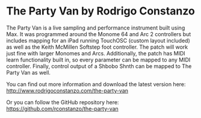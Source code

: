 The Party Van by Rodrigo Constanzo
==================================

The Party Van is a live sampling and performance instrument built using Max. It was programmed around the Monome 64 and Arc 2 controllers but includes mapping for an iPad running TouchOSC (custom layout included) as well as the Keith McMillen Softstep foot controller. The patch will work just fine with larger Monomes and Arcs. Additionally, the patch has MIDI learn functionality built in, so every parameter can be mapped to any MIDI controller. Finally, control output of a Shbobo Shnth can be mapped to The Party Van as well.

You can find out more information and download the latest version here:
http://www.rodrigoconstanzo.com/the-party-van

Or you can follow the GitHub repository here:
https://github.com/rconstanzo/the-party-van
